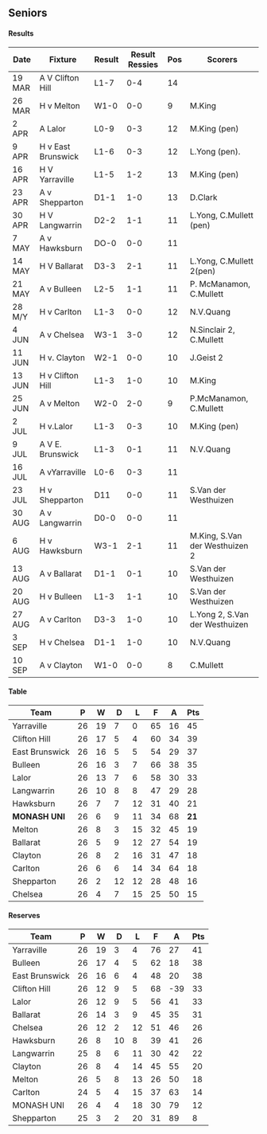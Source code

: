 

## Seniors

#### Results

| Date   | Fixture          | Result | Result Ressies | Pos | Scorers |
| ------ | ---------------  | ------ | -------------- | --- | ------- |
| 19 MAR | A V Clifton Hill | L1-7 | 0-4 | 14 |   |
| 26 MAR | H v Melton | W1-0 | 0-0 | 9 | M.King |
| 2 APR | A Lalor | L0-9 | 0-3 | 12 | M.King (pen) |
| 9 APR | H v East Brunswick | L1-6 | 0-3 | 12 | L.Yong (pen). |
| 16 APR | H V Yarraville | L1-5 | 1-2 | 13 | M.King (pen) |
| 23 APR | A v Shepparton | D1-1 | 1-0 | 13 | D.Clark |
| 30 APR | H V Langwarrin | D2-2 | 1-1 | 11 | L.Yong, C.Mullett (pen) |
| 7 MAY | A v Hawksburn | DO-0 | 0-0 | 11 |   |
| 14 MAY | H V Ballarat | D3-3 | 2-1 | 11 | L.Yong, C.Mullett 2(pen) |
| 21 MAY | A v Bulleen | L2-5 | 1-1 | 11 | P. McManamon, C.Mullett |
| 28 M/Y | H v Carlton | L1-3 | 0-0 | 12 | N.V.Quang |
| 4 JUN | A v Chelsea | W3-1 | 3-0 | 12 | N.Sinclair 2, C.Mullett |
| 11 JUN | H v. Clayton | W2-1 | 0-0 | 10 | J.Geist 2 |
| 13 JUN | H v Clifton Hill | L1-3 | 1-0 | 10 | M.King |
| 25 JUN | A v Melton | W2-0 | 2-0 | 9 | P.McManamon, C.Mullett |
| 2 JUL | H v.Lalor | L1-3 | 0-3 | 10 | M.King (pen) |
| 9 JUL | A V E. Brunswick | L1-3 | 0-1 | 11 | N.V.Quang |
| 16 JUL | A vYarraville | L0-6 | 0-3 | 11 |   |
| 23 JUL | H v Shepparton | D11 | 0-0 | 11 | S.Van der Westhuizen |
| 30 AUG | A v Langwarrin | D0-0 | 0-0 | 11 |   |
| 6 AUG | H v Hawksburn | W3-1 | 2-1 | 11 | M.King, S.Van der Westhuizen 2 |
| 13 AUG | A v Ballarat | D1-1 | 0-1 | 10 | S.Van der Westhuizen |
| 20 AUG | H v Bulleen | L1-3 | 1-1 | 10 | S.Van der Westhuizen |
| 27 AUG | A v Carlton | D3-3 | 1-0 | 10 | L.Yong 2, S.Van der Westhuizen |
| 3 SEP | H v Chelsea | D1-1 | 1-0 | 10 | N.V.Quang |
| 10 SEP | A v Clayton | W1-0 | 0-0 | 8 | C.Mullett |

#### Table

| Team | P | W | D | L | F | A | Pts |
| ---- | --- | --- | --- | --- | --- | --- | --- |
| Yarraville | 26 | 19 | 7 | 0 | 65 | 16 | 45 |
| Clifton Hill | 26 | 17 | 5 | 4 | 60 | 34 | 39 |
| East Brunswick | 26 | 16 | 5 | 5 | 54 | 29 | 37 |
| Bulleen | 26 | 16 | 3 | 7 | 66 | 38 | 35 |
| Lalor | 26 | 13 | 7 | 6 | 58 | 30 | 33 |
| Langwarrin | 26 | 10 | 8 | 8 | 47 | 29 | 28 |
| Hawksburn | 26 | 7 | 7 | 12 | 31 | 40 | 21 |
| **MONASH UNI** | 26 | 6 | 9 | 11 | 34 | 68 | **21** |
| Melton | 26 | 8 | 3 | 15 | 32 | 45 | 19 |
| Ballarat | 26 | 5 | 9 | 12 | 27 | 54 | 19 |
| Clayton | 26 | 8 | 2 | 16 | 31 | 47 | 18 |
| Carlton | 26 | 6 | 6 | 14 | 34 | 64 | 18 |
| Shepparton | 26 | 2 | 12 | 12 | 28 | 48 | 16 |
| Chelsea | 26 | 4 | 7 | 15 | 25 | 50 | 15 |




#### Reserves

| Team | P | W | D | L | F | A | Pts |
| ---- | --- | --- | --- | --- | --- | --- | --- |
| Yarraville | 26 | 19 | 3 | 4 | 76 | 27 | 41 |
| Bulleen | 26 | 17 | 4 | 5 | 62 | 18 | 38 |
| East Brunswick | 26 | 16 | 6 | 4 | 48 | 20 | 38 |
| Clifton Hill | 26 | 12 | 9 | 5 | 68 | -39 | 33 |
| Lalor | 26 | 12 | 9 | 5 | 56 | 41 | 33 |
| Ballarat | 26 | 14 | 3 | 9 | 45 | 35 | 31 |
| Chelsea | 26 | 12 | 2 | 12 | 51 | 46 | 26 |
| Hawksburn | 26 | 8 | 10 | 8 | 39 | 41 | 26 |
| Langwarrin | 25 | 8 | 6 | 11 | 30 | 42 | 22 |
| Clayton | 26 | 8 | 4 | 14 | 45 | 55 | 20 |
| Melton | 26 | 5 | 8 | 13 | 26 | 50 | 18 |
| Carlton | 24 | 5 | 4 | 15 | 37 | 63 | 14 |
| MONASH UNI | 26 | 4 | 4 | 18 | 30 | 79 | 12 |
| Shepparton | 25 | 3 | 2 | 20 | 31 | 89 | 8 |
